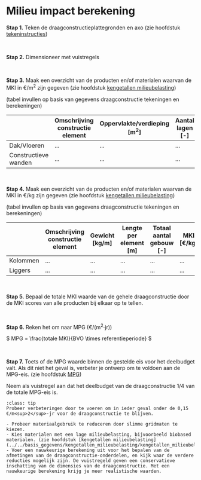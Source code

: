 # Milieu impact berekening


**Stap 1.** Teken de draagconstructieplattegronden en axo (zie hoofdstuk [tekeninstructies](../instructie/teken_instructies/teken_instructies_intro.md))

<br>

**Stap 2.** Dimensioneer met vuistregels

<br>

**Stap 3.** Maak een overzicht van de producten en/of materialen waarvan de MKI in €/m<sup>2</sup> zijn gegeven (zie hoofdstuk [kengetallen milieubelasting](../../basis_gegevens/kengetallen_milieubelasting/kengetallen_milieubelasting_intro))

(tabel invullen op basis van gegevens draagconstructie tekeningen en berekeningen)

|   | Omschrijving constructie element | Oppervlakte/verdieping [m<sup>2</sup>] | Aantal lagen [-] | MKI [€/m<sup>2</sup>] | Totale MKI [€] | % totaal |
|---|---|---|---|---|---|---|
| Dak/Vloeren | ... | ... | ... | ... | ... | ... |
| Constructieve wanden | ... | ... | ... | ... | ... | ... |

<br>

**Stap 4.** Maak een overzicht van de producten en/of materialen waarvan de MKI in €/kg zijn gegeven (zie hoofdstuk [kengetallen milieubelasting](../../basis_gegevens/kengetallen_milieubelasting/kengetallen_milieubelasting_intro))

(tabel invullen op basis van gegevens draagconstructie tekeningen en berekeningen)

|   | Omschrijving constructie element | Gewicht [kg/m] | Lengte per element [m] | Totaal aantal gebouw [-] | MKI [€/kg] | Totale MKI [€] | % totaal |
|---|---|---|---|---|---|---|---|
| Kolommen | ... | ... | ... | ... | ... | ... | ... |
| Liggers | ... | ... | ... | ... | ... | ... | ... |

<br>

**Stap 5.** Bepaal de totale MKI waarde van de gehele draagconstructie door de MKI scores van alle producten bij elkaar op te tellen.

<br>

**Stap 6.** Reken het om naar MPG (€/(m<sup>2</sup>⋅jr))

$
MPG = \frac{totale MKI}{BVO \times referentieperiode}
$

<br>

**Stap 7.** Toets of de MPG waarde binnen de gestelde eis voor het deelbudget valt. Als dit niet het geval is, verbeter je ontwerp om te voldoen aan de MPG-eis. (zie hoofdstuk [MPG](../milieuimpact/mpg.md))

Neem als vuistregel aan dat het deelbudget van de draagconstructie 1/4 van de totale MPG-eis is.


`````{admonition} Tip
:class: tip
Probeer verbeteringen door te voeren om in ieder geval onder de 0,15 €/m<sup>2</sup>⋅jr voor de draagconstructie te blijven.

- Probeer materiaalgebruik te reduceren door slimme gridmaten te kiezen. 
- Kies materialen met een lage milieubelasting, bijvoorbeeld biobased materialen. (zie hoofdstuk [kengetallen milieubelasting](../../basis_gegevens/kengetallen_milieubelasting/kengetallen_milieubelasting_intro))
- Voer een nauwkeurige berekening uit voor het bepalen van de afmetingen van de draagconstructie-onderdelen, en kijk waar de verdere reducties mogelijk zijn. De vuistregeld geven een conservatieve inschatting van de dimensies van de draagconstructie. Met een nauwkeurige berekening krijg je meer realistische waarden. 

`````
